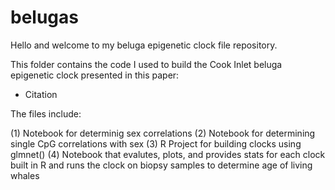 # belugas

Hello and welcome to my beluga epigenetic clock file repository. 

This folder contains the code I used to build the Cook Inlet beluga epigenetic clock presented in this paper: 

+ Citation 


The files include: 

(1) Notebook for determinig sex correlations 
(2) Notebook for determining single CpG correlations with sex 
(3) R Project for building clocks using glmnet()
(4) Notebook that evalutes, plots, and provides stats for each clock built in R and runs the clock on biopsy samples to determine age of living whales


